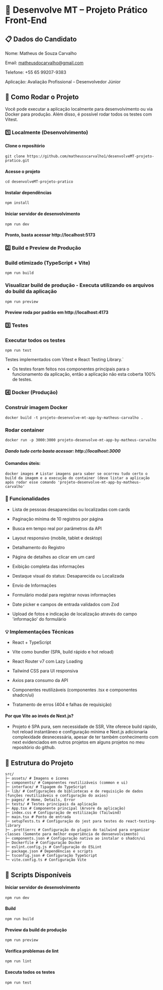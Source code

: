 # 🚀 Desenvolve MT – Projeto Prático Front-End

## 📋 Dados do Candidato

Nome: Matheus de Souza Carvalho

Email: matheusdocarvalho@gmail.com

Telefone: +55 65 99207-9383

Aplicação: Avaliação Profissional – Desenvolvedor Júnior

## 🚀 Como Rodar o Projeto

Você pode executar a aplicação localmente para desenvolvimento ou via Docker para produção. Além disso, é possível rodar todos os testes com Vitest.

### 1️⃣ Localmente (Desenvolvimento)

#### Clone o repositório

```
git clone https://github.com/matheusscarvalho1/desenvolveMT-projeto-pratico.git
```

#### Acesse o projeto

```
cd desenvolveMT-projeto-pratico
```

#### Instalar dependências

```
npm install
```

#### Iniciar servidor de desenvolvimento

```
npm run dev
```

#### Pronto, basta acessar http://localhost:5173

### 2️⃣ Build e Preview de Produção

### Build otimizado (TypeScript + Vite)

```
npm run build
```

### Visualizar build de produção - Executa utilizando os arquivos do build da aplicação

```
npm run preview
```

#### Preview roda por padrão em http://localhost:4173

### 3️⃣ Testes

### Executar todos os testes

`npm run test`

Testes implementados com Vitest e React Testing Library.`

- Os testes foram feitos nos componentes principais para o funcionamento da aplicação, então a aplicação não esta coberta 100% de testes.

### 4️⃣ Docker (Produção)

### Construir imagem Docker

```
docker build -t projeto-desenvolve-mt-app-by-matheus-carvalho .
```

### Rodar container

```
docker run -p 3000:3000 projeto-desenvolve-mt-app-by-matheus-carvalho
```

##### Dando tudo certo basta acessar: http://localhost:3000

#### Comandos úteis:

```
docker images # Listar imagens para saber se ocorreu tudo certo o build da imagem e a execução do container (deve listar a aplicação após rodar esse comando 'projeto-desenvolve-mt-app-by-matheus-carvalho'

```

### 🎯 Funcionalidades

- Lista de pessoas desaparecidas ou localizadas com cards

- Paginação mínima de 10 registros por página

- Busca em tempo real por parâmetros da API

- Layout responsivo (mobile, tablet e desktop)

- Detalhamento do Registro

- Página de detalhes ao clicar em um card

- Exibição completa das informações

- Destaque visual do status: Desaparecida ou Localizada

- Envio de Informações

- Formulário modal para registrar novas informações

- Date picker e campos de entrada validados com Zod

- Upload de fotos e indicação de localização através do campo 'informação' do formulário

### 💡 Implementações Técnicas

- React + TypeScript

- Vite como bundler (SPA, build rápido e hot reload)

- React Router v7 com Lazy Loading

- Tailwind CSS para UI responsiva

- Axios para consumo da API

- Componentes reutilizáveis (componentes .tsx e componentes shadcn/ui)

- Tratamento de erros (404 e falhas de requisição)

#### Por que Vite ao invés de Next.js?

- Projeto é SPA pura, sem necessidade de SSR, Vite oferece build rápido, hot reload instantâneo e configuração mínima e Next.js adicionaria complexidade desnecessária, apesar de ter também conhecimento com next evidenciados em outros projetos em alguns projetos no meu repositório do github.

## 📁 Estrutura do Projeto

```
src/
├─ assets/ # Imagens e ícones
├─ components/ # Componentes reutilizáveis (common e ui)
├─ interface/ # Tipagem do TypeScript
├─ lib/ # Configurações de bibliotecas e de requisição de dados (funções reutilizáveis e configuração do axios)
├─ pages/ # Home, Details, Error
├─ tests/ # Testes principais da aplicação
├─ App.tsx # Componente principal (Arvore da aplicação)
├─ index.css # Configuração de estilização (Tailwind)
├─ main.tsx # Ponto de entrada
├─ setupTests.ts # Configuração do jest para testes do react-testing-library
├─ .prettierrc # Configuração do plugin do tailwind para organizar classes (Somente para melhor experiência de densenvolvimento)
├─ components.json # Configuração nativa ao instalar o shadcn/ui
├─ Dockerfile # Configuração Docker
├─ eslint.config.js # Configuração do ESLint
├─ package.json # Dependências e scripts
├─ tsconfig.json # Configuração TypeScript
└─ vite.config.ts # Configuração Vite
```

## 🔧 Scripts Disponíveis

#### Iniciar servidor de desenvolvimento

```
npm run dev

```

#### Build

```
npm run build
```

#### Preview da build de produção

```
npm run preview
```

#### Verifica problemas de lint

```
npm run lint
```

#### Executa todos os testes

```
npm run test
```
